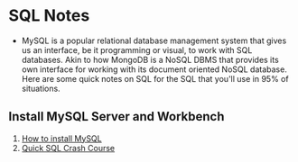 # SQL Notes
- MySQL is a popular relational database management system that gives us an interface, be it programming or visual, to work with SQL databases. Akin to how MongoDB is a NoSQL DBMS that provides its own interface for working with its document oriented NoSQL database. Here are some quick notes on SQL for the SQL that you'll use in 95% of situations.




## Install MySQL Server and Workbench
1. [How to install MySQL](https://www.youtube.com/watch?v=Sfvpgu9ID2Q)
2. [Quick SQL Crash Course](https://www.youtube.com/watch?v=p3qvj9hO_Bo&list=PLZlA0Gpn_vH9xx-RRVNG187ETT2ekWFsq&index=18)